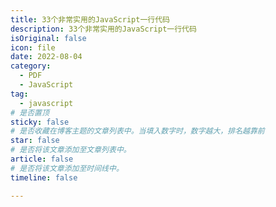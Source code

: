 ```yaml
---
title: 33个非常实用的JavaScript一行代码
description: 33个非常实用的JavaScript一行代码
isOriginal: false
icon: file
date: 2022-08-04
category:
  - PDF
  - JavaScript
tag:
  - javascript
# 是否置顶
sticky: false
# 是否收藏在博客主题的文章列表中。当填入数字时，数字越大，排名越靠前
star: false
# 是否将该文章添加至文章列表中。
article: false
# 是否将该文章添加至时间线中。
timeline: false

---
```

<CountView></CountView>
<!-- more -->


<PDF url="https://lc-gluttony.s3.amazonaws.com/LfQUMiHwWA4l/CE8QJajQLLlvGnSpxloMIoYdAMNKAMl4/33%E4%B8%AA%E9%9D%9E%E5%B8%B8%E5%AE%9E%E7%94%A8%E7%9A%84JavaScript%E4%B8%80%E8%A1%8C%E4%BB%A3%E7%A0%81.pdf"  />